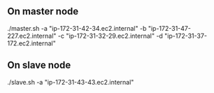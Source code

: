 ## On master node
./master.sh -a "ip-172-31-42-34.ec2.internal" -b "ip-172-31-47-227.ec2.internal" -c "ip-172-31-32-29.ec2.internal" -d "ip-172-31-37-172.ec2.internal"

## On slave node
./slave.sh -a "ip-172-31-43-43.ec2.internal"